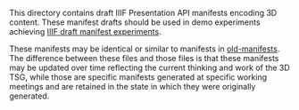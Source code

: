 This directory contains draft IIIF Presentation API manifests encoding 3D content. These manifest drafts should be used in demo experiments achieving [IIIF draft manifest experiments](../demo/EXPERIMENTS.md). 

These manifests may be identical or similar to manifests in [old-manifests](../old-manifests/). The difference between these files and those files is that these manifests may be updated over time reflecting the current thinking and work of the 3D TSG, while those are specific manifests generated at specific working meetings and are retained in the state in which they were originally generated. 
